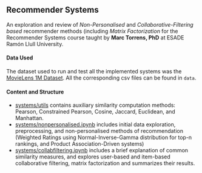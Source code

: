 ## Recommender Systems 

An exploration and review of *Non-Personalised* and *Collaborative-Filtering based* recommender methods (including *Matrix Factorization* for the Recommender Systems course taught by **Marc Torrens, PhD**
at ESADE Ramón Llull University. 

#### Data Used
The dataset used to run and test all the implemented systems was the [MovieLens 1M Dataset](https://grouplens.org/datasets/movielens/). All the corresponding csv files can be found in `data`. 

#### Content and Structure
- [systems/utils](github.com/roodriigoooo/recsysreview/tree/main/systems/utils) contains auxiliary similarity computation methods: Pearson, Constrained Pearson, Cosine, Jaccard, Euclidean, and Manhattan.
- [systems/nonpersonalised.ipynb](github.com/roodriigoooo/recsysreview/tree/main/systems/nonpersonalised.ipynb) includes initial data exploration, preprocessing, and non-personalised methods of recommendation (Weighted Ratings using Normal-Inverse-Gamma distribution for top-n rankings, and Product Association-Driven systems)
- [systems/collabfiltering.ipynb](github.com/roodriigoooo/recsysreview/tree/main/systems/collabfiltering.ipynb) includes a brief explanation of common similarity measures, and explores user-based and item-based collaborative filtering, matrix factorization and summarizes their results. 
